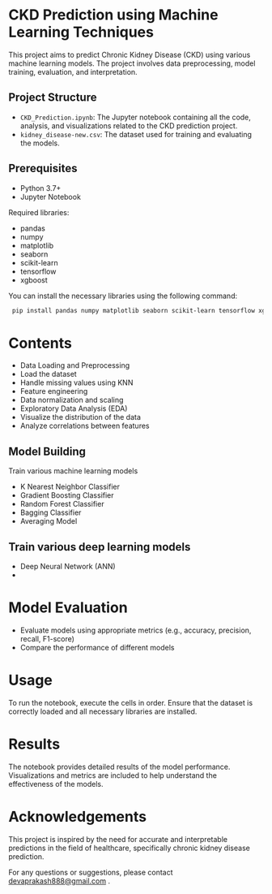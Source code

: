 # CKD Prediction using Machine Learning Techniques

This project aims to predict Chronic Kidney Disease (CKD) using various machine learning models. The project involves data preprocessing, model training, evaluation, and interpretation.

## Project Structure

- `CKD_Prediction.ipynb`: The Jupyter notebook containing all the code, analysis, and visualizations related to the CKD prediction project.
- `kidney_disease-new.csv`: The dataset used for training and evaluating the models.

## Prerequisites

- Python 3.7+
- Jupyter Notebook

Required libraries:

- pandas
- numpy
- matplotlib
- seaborn
- scikit-learn
- tensorflow
- xgboost

You can install the necessary libraries using the following command:

```bash
 pip install pandas numpy matplotlib seaborn scikit-learn tensorflow xgboost
```
# Contents
- Data Loading and Preprocessing
- Load the dataset
- Handle missing values using KNN
- Feature engineering
- Data normalization and scaling
- Exploratory Data Analysis (EDA)
- Visualize the distribution of the data
- Analyze correlations between features
  
## Model Building

Train various machine learning models

- K Nearest Neighbor Classifier
- Gradient Boosting Classifier
- Random Forest Classifier
- Bagging Classifier
- Averaging Model

## Train various deep learning models
- Deep Neural Network (ANN)
- 
# Model Evaluation

- Evaluate models using appropriate metrics (e.g., accuracy, precision, recall, F1-score)
- Compare the performance of different models

# Usage
To run the notebook, execute the cells in order. Ensure that the dataset is correctly loaded and all necessary libraries are installed.

# Results
The notebook provides detailed results of the model performance. Visualizations and metrics are included to help understand the effectiveness of the models.

# Acknowledgements
This project is inspired by the need for accurate and interpretable predictions in the field of healthcare, specifically chronic kidney disease prediction.

For any questions or suggestions, please contact devaprakash888@gmail.com .



